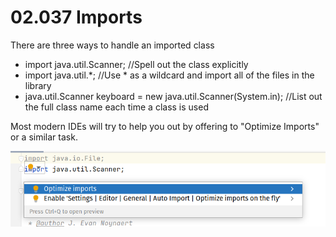 # 02.037 Imports

There are three ways to handle an imported class

* import java.util.Scanner;   //Spell out the class explicitly
* import java.util.*;         //Use * as a wildcard and import all of the files in the library
* java.util.Scanner keyboard = new java.util.Scanner(System.in); //List out the full class name each time a class is used

Most modern IDEs will try to help you out by offering to "Optimize Imports" or a similar task.

![IntelliJ offering to fix the imports](images/optimizeImports.png)